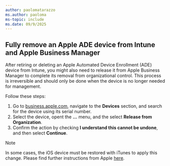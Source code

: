 ```yaml
---
author: paolomatarazzo
ms.author: paoloma
ms-topic: include
ms.date: 09/9/2025
---
```


## Fully remove an Apple ADE device from Intune and Apple Business Manager

After retiring or deleting an Apple Automated Device Enrollment (ADE) device from Intune, you might also need to release it from Apple Business Manager to complete its removal from organizational control. This process is irreversible and should only be done when the device is no longer needed for management.

Follow these steps:

1. Go to [business.apple.com](http://business.apple.com), navigate to the **Devices** section, and search for the device using its serial number.
1. Select the device, opent the **...** menu, and the select **Release from Organization**.
1. Confirm the action by checking **I understand this cannot be undone**, and then select **Continue**.

> [!NOTE]
> In some cases, the iOS device must be restored with iTunes to apply this change. Please find further instructions from Apple [here](https://support.apple.com/guide/itunes/restore-to-factory-settings-itnsdb1fe305/windows).